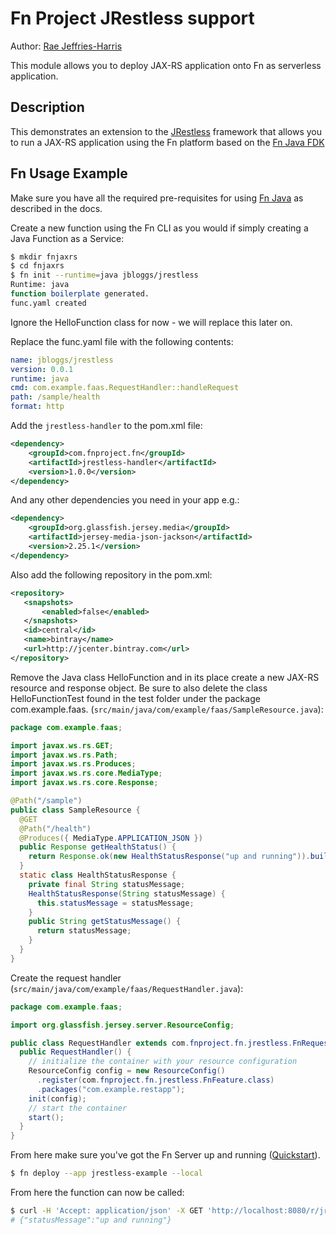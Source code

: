# Fn Project JRestless support 

Author: [Rae Jeffries-Harris](https://github.com/RaeJ) 

This module allows you to deploy JAX-RS application onto Fn as serverless application. 

## Description
This demonstrates an extension to the [JRestless](https://github.com/bbilger/jrestless) framework that allows you to run a JAX-RS application using the Fn  platform based on the [Fn Java FDK](https://github.com/fnproject/fn-java-fdk)

## Fn Usage Example

Make sure you have all the required pre-requisites for using [Fn Java](https://github.com/fnproject/fn-java-fdk) as described in the docs.

Create a new function using the Fn  CLI as you would if simply creating a Java Function as a Service:

```bash
$ mkdir fnjaxrs
$ cd fnjaxrs
$ fn init --runtime=java jbloggs/jrestless
Runtime: java
function boilerplate generated.
func.yaml created
```
Ignore the HelloFunction class for now - we will replace this later on.

Replace the func.yaml file with the following contents:
```yaml
name: jbloggs/jrestless
version: 0.0.1
runtime: java
cmd: com.example.faas.RequestHandler::handleRequest
path: /sample/health
format: http
```

Add the `jrestless-handler`  to  the pom.xml file:

```xml
<dependency>
    <groupId>com.fnproject.fn</groupId>
    <artifactId>jrestless-handler</artifactId>
    <version>1.0.0</version>
</dependency>
```

And any other dependencies you need in your app  e.g.:

```xml
<dependency>
    <groupId>org.glassfish.jersey.media</groupId>
    <artifactId>jersey-media-json-jackson</artifactId>
    <version>2.25.1</version>
</dependency>
```

Also add the following repository in the pom.xml:
```xml
<repository>
   <snapshots>
       <enabled>false</enabled>
   </snapshots>
   <id>central</id>
   <name>bintray</name>
   <url>http://jcenter.bintray.com</url>
</repository>
```

Remove the Java class HelloFunction and in its place create a new JAX-RS resource and response object. Be sure to also delete the class HelloFunctionTest found in the test folder under the package com.example.faas.
(`src/main/java/com/example/faas/SampleResource.java`):

```java
package com.example.faas;

import javax.ws.rs.GET;
import javax.ws.rs.Path;
import javax.ws.rs.Produces;
import javax.ws.rs.core.MediaType;
import javax.ws.rs.core.Response;

@Path("/sample")
public class SampleResource {
  @GET
  @Path("/health")
  @Produces({ MediaType.APPLICATION_JSON })
  public Response getHealthStatus() {
    return Response.ok(new HealthStatusResponse("up and running")).build();
  }
  static class HealthStatusResponse {
    private final String statusMessage;
    HealthStatusResponse(String statusMessage) {
      this.statusMessage = statusMessage;
    }
    public String getStatusMessage() {
      return statusMessage;
    }
  }
}
```

Create the request handler (`src/main/java/com/example/faas/RequestHandler.java`):
```java
package com.example.faas;

import org.glassfish.jersey.server.ResourceConfig;

public class RequestHandler extends com.fnproject.fn.jrestless.FnRequestHandler {
  public RequestHandler() {
    // initialize the container with your resource configuration
    ResourceConfig config = new ResourceConfig()
      .register(com.fnproject.fn.jrestless.FnFeature.class)
      .packages("com.example.restapp");
    init(config);
    // start the container
    start();
  }
}
```



From here make sure you've got the Fn Server up and running ([Quickstart](https://github.com/fnproject/fn#quickstart)).

```bash
$ fn deploy --app jrestless-example --local
```

From here the function can now be called:
```bash
$ curl -H 'Accept: application/json' -X GET 'http://localhost:8080/r/jrestless-example/sample/health'
# {"statusMessage":"up and running"}
```
